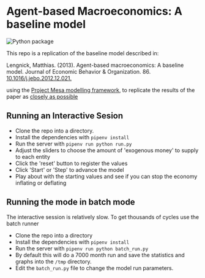 # Agent-based Macroeconomics: A baseline model

![Python package](https://github.com/newwayland/baseline-economy/workflows/Python%20package/badge.svg)

This repo is a replication of the baseline model described in:

Lengnick, Matthias. (2013). Agent-based macroeconomics: A baseline model. Journal of Economic Behavior & Organization. 86. [10.1016/j.jebo.2012.12.021.](https://doi.org/10.1016/j.jebo.2012.12.021)

using the [Project Mesa modelling framework](https://github.com/projectmesa/mesa), to replicate the results of the paper as [closely as possible](notes/issues.md)

## Running an Interactive Sesion

- Clone the repo into a directory.
- Install the dependencies with `pipenv install`
- Run the server with `pipenv run python run.py`
- Adjust the sliders to choose the amount of 'exogenous money' to supply to each entity
- Click the 'reset' button to register the values
- Click 'Start' or 'Step' to advance the model
- Play about with the starting values and see if you can stop the economy inflating or deflating

## Running the mode in batch mode

The interactive session is relatively slow. To get thousands of cycles use the batch runner

- Clone the repo into a directory
- Install the dependencies with `pipenv install`
- Run the server with `pipenv run python batch_run.py`
- By default this will do a 7000 month run and save the statistics and
  graphs into the `/tmp` directory.
- Edit the `batch_run.py` file to change the model run parameters.
